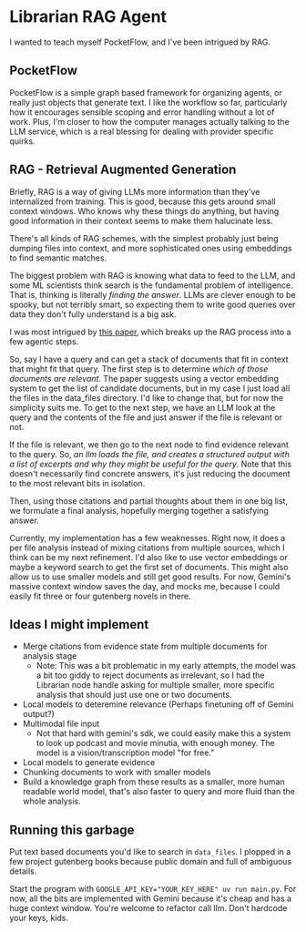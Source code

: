 # Librarian RAG Agent

I wanted to teach myself PocketFlow, and I've been intrigued by RAG.

## PocketFlow
PocketFlow is a simple graph based framework for organizing agents, or really just objects that generate text. I like the workflow so far, particularly how it encourages sensible scoping and error handling without a lot of work. Plus, I'm closer to how the computer manages actually talking to the LLM service, which is a real blessing for dealing with provider specific quirks.

## RAG - Retrieval Augmented Generation
Briefly, RAG is a way of giving LLMs more information than they've internalized from training. This is good, because this gets around small context windows. Who knows why these things do anything, but having good information in their context seems to make them halucinate less.

There's all kinds of RAG schemes, with the simplest probably just being dumping files into context, and more sophisticated ones using embeddings to find semantic matches.

The biggest problem with RAG is knowing what data to feed to the LLM, and some ML scientists think search is the fundamental problem of intelligence. That is, thinking is literally _finding the answer_. LLMs are clever enough to be spooky, but not terribly smart, so expecting them to write good queries over data they don't fully understand is a big ask.

I was most intrigued by [this paper](https://arxiv.org/abs/2407.19813), which breaks up the RAG process into a few agentic steps.

So, say I have a query and can get a stack of documents that fit in context that might fit that query. The first step is to determine _which of those documents are relevant_. The paper suggests using a vector embedding system to get the list of candidate documents, but in my case I just load all the files in the data_files directory. I'd like to change that, but for now the simplicity suits me. To get to the next step, we have an LLM look at the query and the contents of the file and just answer if the file is relevant or not.

If the file is relevant, we then go to the next node to find evidence relevant to the query. So, *an llm loads the file, and creates a structured output with a list of excerpts and why they might be useful for the query*. Note that this doesn't necessarily find concrete answers, it's just reducing the document to the most relevant bits in isolation.

Then, using those citations and partial thoughts about them in one big list, we formulate a final analysis, hopefully merging together a satisfying answer.

Currently, my implementation has a few weaknesses. Right now, it does a per file analysis instead of mixing citations from multiple sources, which I think can be my next refinement. I'd also like to use vector embeddings or maybe a keyword search to get the first set of documents. This might also allow us to use smaller models and still get good results. For now, Gemini's massive context window saves the day, and mocks me, because I could easily fit three or four gutenberg novels in there.

## Ideas I might implement
- Merge citations from evidence state from multiple documents for analysis stage
  - Note: This was a bit problematic in my early attempts, the model was a bit too giddy to reject documents as irrelevant, so I had the Librarian node handle asking for multiple smaller, more specific analysis that should just use one or two documents.
- Local models to deteremine relevance (Perhaps finetuning off of Gemini output?)
- Multimodal file input
  - Not that hard with gemini's sdk, we could easily make this a system to look up podcast and movie minutia, with enough money. The model is a vision/transcription model "for free."
- Local models to generate evidence
- Chunking documents to work with smaller models
- Build a knowledge graph from these results as a smaller, more human readable world model, that's also faster to query and more fluid than the whole analysis.

## Running this garbage
Put text based documents you'd like to search in `data_files`. I plopped in a few project gutenberg books because public domain and full of ambiguous details.

Start the program with `GOOGLE_API_KEY="YOUR_KEY_HERE" uv run main.py`. For now, all the bits are implemented with Gemini because it's cheap and has a huge context window. You're welcome to refactor call llm. Don't hardcode your keys, kids.
